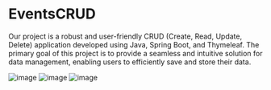 # EventsCRUD

Our project is a robust and user-friendly CRUD (Create, Read, Update, Delete) application developed using Java, Spring Boot, and Thymeleaf. The primary goal of this project is to provide a seamless and intuitive solution for data management, enabling users to efficiently save and store their data.

![image](https://github.com/manumiguezz/EventsCRUD/assets/111899370/fc58f53d-ea0c-401a-ad78-9238f538c6e0)
![image](https://github.com/manumiguezz/EventsCRUD/assets/111899370/74599c53-ddca-464b-b50f-6c04d1794267)
![image](https://github.com/manumiguezz/EventsCRUD/assets/111899370/6b32fa48-bfaa-4881-8443-eb643fd18ecc)

